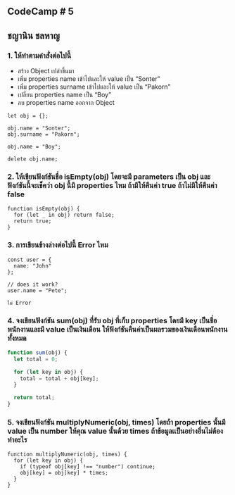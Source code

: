 ## CodeCamp # 5

## ชญานิน ชลหาญ

### 1. ให้ทำตามคำสั่งต่อไปนี้

- สร้าง Object เปล่าขึ้นมา
- เพิ่ม properties name เข้าไปและให้ value เป็น “Sonter”
- เพิ่ม properties surname เข้าไปและให้ value เป็น “Pakorn”
- เปลี่ยน properties name เป็น “Boy”
- ลบ properties name ออกจาก Object

```
let obj = {};

obj.name = "Sonter";
obj.surname = "Pakorn";

obj.name = "Boy";

delete obj.name;
```

### 2. ให้เขียนฟังก์ชันชื่อ isEmpty(obj) โดยจะมี parameters เป็น obj และ ฟังก์ชันนี้จะเช็คว่า obj นี้มี properties ไหม ถ้ามีให้คืนค่า true ถ้าไม่มีให้คืนค่า false

```
function isEmpty(obj) {
  for (let _ in obj) return false;
  return true;
}
```

### 3. การเขียนข้างล่างต่อไปนี้ Error ไหม

```
const user = {
  name: "John"
};

// does it work?
user.name = "Pete";
```

`ไม่ Error`

### 4. จงเขียนฟังก์ชัน sum(obj) ที่รับ obj ที่เก็บ properties โดยมี key เป็นชื่อพนักงานและมี value เป็นเงินเดือน ให้ฟังก์ชันคืนค่าเป็นผลรวมของเงินเดือนพนักงานทั้งหมด

```javascript
function sum(obj) {
  let total = 0;

  for (let key in obj) {
    total = total + obj[key];
  }

  return total;
}
```

### 5. จงเขียนฟังก์ชัน multiplyNumeric(obj, times) โดยถ้า properties นั้นมี value เป็น number ให้คุณ value นั้นด้วย times ถ้าข้อมูลเเป็นอย่างอื่นไม่ต้องทำอะไร

```
function multiplyNumeric(obj, times) {
  for (let key in obj) {
    if (typeof obj[key] !== "number") continue;
    obj[key] = obj[key] * times;
  }
}
```
